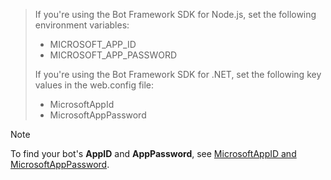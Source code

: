 > If you're using the Bot Framework SDK for Node.js, set the following environment variables:
> <ul><li>MICROSOFT_APP_ID</li><li>MICROSOFT_APP_PASSWORD</li></ul>
> If you're using the Bot Framework SDK for .NET, set the following key values in the web.config file:
> <ul><li>MicrosoftAppId</li><li>MicrosoftAppPassword</li></ul>

> [!NOTE]
> To find your bot's **AppID** and **AppPassword**, see [MicrosoftAppID and MicrosoftAppPassword](~/bot-service-manage-overview.md#microsoftappid-and-microsoftapppassword).